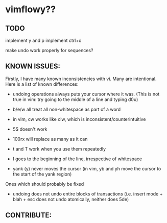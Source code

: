 # vimflowy?? #

## TODO ##

implement y and p
implement ctrl+o

make undo work properly for sequences?

## KNOWN ISSUES: ##

Firstly, I have many known inconsistencies with vi.  Many are intentional.  Here is a list of known differences:
- undoing operations always puts your cursor where it was.  (This is not true in vim: try going to the middle of a line and typing d0u)
- b/e/w all treat all non-whitespace as part of a word
- in vim, cw works like ciw, which is inconsistent/counterintuitive
- 5$ doesn't work
- 100rx will replace as many as it can
- t and T work when you use them repeatedly
- I goes to the beginning of the line, irrespective of whitespace

- yank (y) never moves the cursor (in vim, yb and yh move the cursor to the start of the yank region)

Ones which should probably be fixed
- undoing does not undo entire blocks of transactions (i.e. insert mode + blah + esc does not undo atomically, neither does 5de)

## CONTRIBUTE: ##

